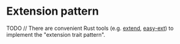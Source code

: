 # Extension pattern

TODO
// There are convenient Rust tools (e.g. [extend](https://crates.io/crates/extend), [easy-ext](https://crates.io/crates/easy-ext/)) to implement the "extension trait pattern".
